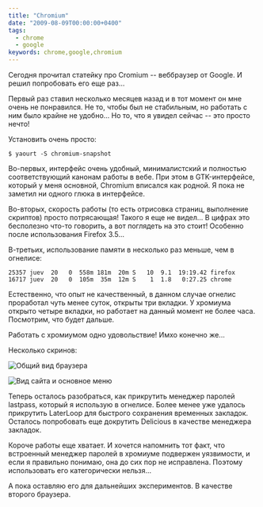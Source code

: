 ```yaml
---
title: "Chromium"
date: "2009-08-09T00:00:00+0400"
tags:
  - chrome
  - google
keywords: chrome,google,chromium
---
```

Сегодня прочитал статейку про Cromium -- веббраузер от Google. И решил попробовать его еще раз...

Первый раз ставил несколько месяцев назад и в тот момент он мне очень не понравился. Не то, чтобы был не стабильным, но работать с ним было крайне не удобно... Но то, что я увидел сейчас -- это просто нечто!

Установить очень просто:

    $ yaourt -S chromium-snapshot

Во-первых, интерфейс очень удобный, минималистский и полностью соответствующий канонам работы в вебе. При этом в GTK-интерфейсе, который у меня основной, Chromium вписался как родной. Я пока не заметил ни одного глюка в интерфейсе.

Во-вторых, скорость работы (то есть отрисовка страниц, выполнение скриптов) просто потрясающая! Такого я еще не видел... В цифрах это бесполезно что-то говорить, а вот поглядеть на это стоит! Особенно после использования Firefox 3.5...

В-третьих, использование памяти в несколько раз меньше, чем в огнелисе:

    25357 juev  20   0  558m 181m  20m S   10  9.1  19:19.42 firefox
    16717 juev  20   0  105m  35m  12m S    1  1.8   0:27.25 chrome

Естественно, что опыт не качественный, в данном случае огнелис проработал чуть менее суток, открыты три вкладки. У хромиума открыто четыре вкладки, но работает на данный момент не более часа. Посмотрим, что будет дальше.

Работать с хромиумом одно удовольствие! Имхо конечно же...

Несколько скринов:

![Общий вид браузера](https://static.juev.org/2009/08/chromium-1.png)

![Вид сайта и основное меню](https://static.juev.org/2009/08/chromium-2.png)

Теперь осталось разобраться, как прикрутить менеджер паролей lastpass, который я использую в огнелисе. Более менее уже удалось прикрутить LaterLoop для быстрого сохранения временных закладок. Осталось попробовать еще докрутить Delicious в качестве менеджера закладок.

Короче работы еще хватает. И хочется напомнить тот факт, что встроенный менеджер паролей в хромиуме подвержен уязвимости, и если я правильно понимаю, она до сих пор не исправлена. Поэтому использовать его категорически нельзя...

А пока оставляю его для дальнейших экспериментов. В качестве второго браузера.
